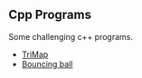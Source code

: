 ## Cpp Programs
Some challenging c++ programs. 

- [TriMap](https://github.com/lvzhanhe/cpp-programs/tree/master/TriMap)
- [Bouncing ball](https://github.com/lvzhanhe/cpp-programs/tree/master/Bouncing%20ball)